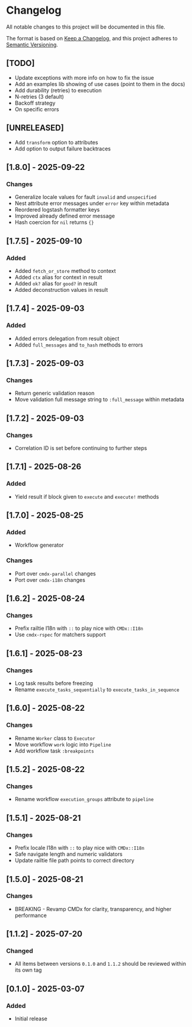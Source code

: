 # Changelog

All notable changes to this project will be documented in this file.

The format is based on [Keep a Changelog](https://keepachangelog.com/en/1.1.0/), and this project adheres to [Semantic Versioning](https://semver.org/spec/v2.0.0.html).

## [TODO]
- Update exceptions with more info on how to fix the issue
- Add an examples lib showing of use cases (point to them in the docs)
- Add durability (retries) to execution
 - N-retries (3 default)
 - Backoff strategy
 - On specific errors

## [UNRELEASED]

- Add `transform` option to attributes
- Add option to output failure backtraces

## [1.8.0] - 2025-09-22

### Changes
- Generalize locale values for fault `invalid` and `unspecified`
- Nest attribute error messages under `error` key within metadata
- Reordered logstash formatter keys
- Improved already defined error message
- Hash coercion for `nil` returns `{}`

## [1.7.5] - 2025-09-10

### Added
- Added `fetch_or_store` method to context
- Added `ctx` alias for context in result
- Added `ok?` alias for `good?` in result
- Added deconstruction values in result

## [1.7.4] - 2025-09-03

### Added
- Added errors delegation from result object
- Added `full_messages` and `to_hash` methods to errors

## [1.7.3] - 2025-09-03

### Changes
- Return generic validation reason
- Move validation full message string to `:full_message` within metadata

## [1.7.2] - 2025-09-03

### Changes
- Correlation ID is set before continuing to further steps

## [1.7.1] - 2025-08-26

### Added
- Yield result if block given to `execute` and `execute!` methods

## [1.7.0] - 2025-08-25

### Added
- Workflow generator

### Changes
- Port over `cmdx-parallel` changes
- Port over `cmdx-i18n` changes

## [1.6.2] - 2025-08-24

### Changes
- Prefix railtie I18n with `::` to play nice with `CMDx::I18n`
- Use `cmdx-rspec` for matchers support

## [1.6.1] - 2025-08-23

### Changes
- Log task results before freezing
- Rename `execute_tasks_sequentially` to `execute_tasks_in_sequence`

## [1.6.0] - 2025-08-22

### Changes
- Rename `Worker` class to `Executor`
- Move workflow `work` logic into `Pipeline`
- Add workflow task `:breakpoints`

## [1.5.2] - 2025-08-22

### Changes
- Rename workflow `execution_groups` attribute to `pipeline`

## [1.5.1] - 2025-08-21

### Changes
- Prefix locale I18n with `::` to play nice with `CMDx::I18n`
- Safe navigate length and numeric validators
- Update railtie file path points to correct directory

## [1.5.0] - 2025-08-21

### Changes
- BREAKING - Revamp CMDx for clarity, transparency, and higher performance

## [1.1.2] - 2025-07-20

### Changed
- All items between versions `0.1.0` and `1.1.2` should be reviewed within its own tag

## [0.1.0] - 2025-03-07

### Added
- Initial release
